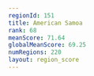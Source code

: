 ```yaml
---
regionId: 151
title: American Samoa
rank: 68
meanScore: 71.64
globalMeanScore: 69.25
numRegions: 220
layout: region_score
---
```

